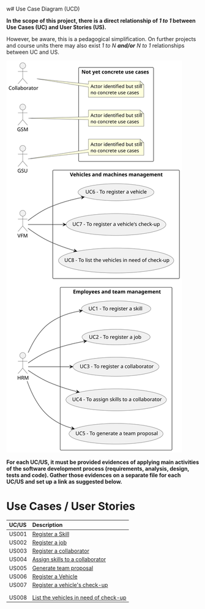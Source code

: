 w# Use Case Diagram (UCD)

**In the scope of this project, there is a direct relationship of _1 to 1_ between Use Cases (UC) and User Stories (US).**

However, be aware, this is a pedagogical simplification. On further projects and course units there may also exist _1 to N **and/or** N to 1_ relationships between UC and US.


![Use Case Diagram](svg/use-case-diagram.svg)

**For each UC/US, it must be provided evidences of applying main activities of the software development process (requirements, analysis, design, tests and code). Gather those evidences on a separate file for each UC/US and set up a link as suggested below.**

# Use Cases / User Stories

| UC/US | Description                                                    |                   
|:-|:---------------------------------------------------------------|
| US001 | [Register a Skill](../../us001/Readme.md)                      |
| US002 | [Register a job](../../us002/Readme.md)                        |
| US003 | [Register a collaborator](../../us003/Readme.md)               |
| US004 | [Assign skills to a collaborator](../../us004/Readme.md)       |
| US005 | [Generate team proposal](../../us005/Readme.md)                |                                                          |
| US006 | [Register a Vehicle](../../us006/Readme.md)                    |
| US007 | [Register a vehicle's check-up](../../us007/Readme.md)         |
|       |                                                                |
|       |                                                                |
| US008 | [List the vehicles in need of check-up](../../us008/Readme.md) |


